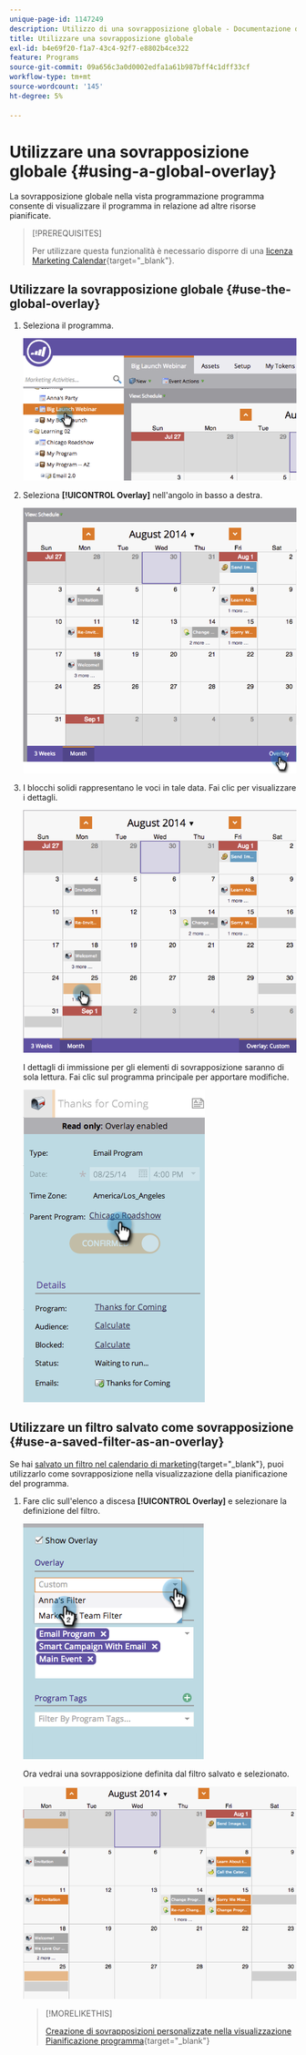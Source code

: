 ```yaml
---
unique-page-id: 1147249
description: Utilizzo di una sovrapposizione globale - Documentazione di Marketo - Documentazione del prodotto
title: Utilizzare una sovrapposizione globale
exl-id: b4e69f20-f1a7-43c4-92f7-e8802b4ce322
feature: Programs
source-git-commit: 09a656c3a0d0002edfa1a61b987bff4c1dff33cf
workflow-type: tm+mt
source-wordcount: '145'
ht-degree: 5%

---
```


# Utilizzare una sovrapposizione globale {#using-a-global-overlay}

La sovrapposizione globale nella vista programmazione programma consente di visualizzare il programma in relazione ad altre risorse pianificate.

>[!PREREQUISITES]
>
>Per utilizzare questa funzionalità è necessario disporre di una [licenza Marketing Calendar](/help/marketo/product-docs/core-marketo-concepts/marketing-calendar/understanding-the-calendar/issue-revoke-a-marketing-calendar-license.md){target="_blank"}.

## Utilizzare la sovrapposizione globale {#use-the-global-overlay}

1. Seleziona il programma.

   ![](assets/image2014-9-24-10-16-4.png)

1. Seleziona **[!UICONTROL Overlay]** nell&#39;angolo in basso a destra.

   ![](assets/image2014-9-24-10-3a16-3a9.png)

1. I blocchi solidi rappresentano le voci in tale data. Fai clic per visualizzare i dettagli.

   ![](assets/image2014-9-24-10-3a16-3a14.png)

   I dettagli di immissione per gli elementi di sovrapposizione saranno di sola lettura. Fai clic sul programma principale per apportare modifiche.

   ![](assets/image2014-9-24-10-3a16-3a19.png)

## Utilizzare un filtro salvato come sovrapposizione {#use-a-saved-filter-as-an-overlay}

Se hai [salvato un filtro nel calendario di marketing](/help/marketo/product-docs/core-marketo-concepts/marketing-calendar/working-with-the-calendar/saving-a-filter-definition-in-the-marketing-calendar.md){target="_blank"}, puoi utilizzarlo come sovrapposizione nella visualizzazione della pianificazione del programma.

1. Fare clic sull&#39;elenco a discesa **[!UICONTROL Overlay]** e selezionare la definizione del filtro.

   ![](assets/image2014-9-24-10-3a16-3a26.png)

   Ora vedrai una sovrapposizione definita dal filtro salvato e selezionato.

   ![](assets/image2014-9-24-10-3a16-3a31.png)

   >[!MORELIKETHIS]
   >
   >[Creazione di sovrapposizioni personalizzate nella visualizzazione Pianificazione programma](/help/marketo/product-docs/core-marketo-concepts/programs/program-schedule-view/creating-custom-overlays-in-program-schedule-view.md){target="_blank"}
